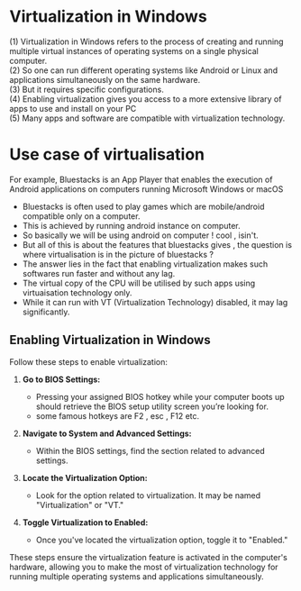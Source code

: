 # Virtualization in Windows

(1) Virtualization in Windows refers to the process of creating and running multiple virtual instances of operating systems on a single physical computer.  
(2) So one can run different operating systems like Android or Linux and applications simultaneously on the same hardware.  
(3) But it requires specific configurations.  
(4) Enabling virtualization gives you access to a more extensive library of apps to use and install on your PC  
(5) Many apps and software are compatible with virtualization technology.   

# Use case of virtualisation

For example, Bluestacks is an App Player that enables the execution of Android applications on computers running Microsoft Windows or macOS

- Bluestacks is often used to play games which are mobile/android compatible only on a computer. 
- This is achieved by running android instance on computer.
- So basically we will be using android on computer ! cool , isin't.
- But all of this is about the features that bluestacks gives , the question is where virtualisation is in the picture of bluestacks ?
- The answer lies in the fact that enabling virtualization makes such softwares run faster and without any lag.
- The virtual copy of the CPU will be utilised by such apps using virtuaisation technology only.
- While it can run with VT (Virtualization Technology) disabled, it may lag significantly.

## Enabling Virtualization in Windows

Follow these steps to enable virtualization:

1. **Go to BIOS Settings:**
   - Pressing your assigned BIOS hotkey while your computer boots up should retrieve the BIOS setup utility screen you’re looking for.
   - some famous hotkeys are F2 , esc , F12 etc.

2. **Navigate to System and Advanced Settings:**
   - Within the BIOS settings, find the section related to advanced settings.

3. **Locate the Virtualization Option:**
   - Look for the option related to virtualization. It may be named "Virtualization" or "VT."

4. **Toggle Virtualization to Enabled:**
   - Once you've located the virtualization option, toggle it to "Enabled."

These steps ensure the virtualization feature is activated in the computer's hardware, allowing you to make the most of virtualization technology for running multiple operating systems and applications simultaneously.
